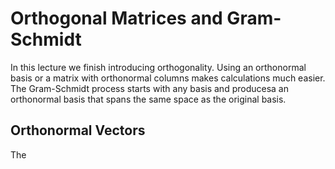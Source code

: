 # Orthogonal Matrices and Gram-Schmidt

In this lecture we finish introducing orthogonality. Using an orthonormal basis or a matrix with orthonormal columns makes calculations much easier. The Gram-Schmidt process starts with any basis and producesa an orthonormal basis that spans the same space as the original basis.

## Orthonormal Vectors
The
